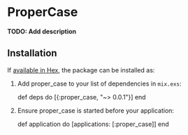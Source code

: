 # ProperCase

**TODO: Add description**

## Installation

If [available in Hex](https://hex.pm/docs/publish), the package can be installed as:

  1. Add proper_case to your list of dependencies in `mix.exs`:

        def deps do
          [{:proper_case, "~> 0.0.1"}]
        end

  2. Ensure proper_case is started before your application:

        def application do
          [applications: [:proper_case]]
        end

